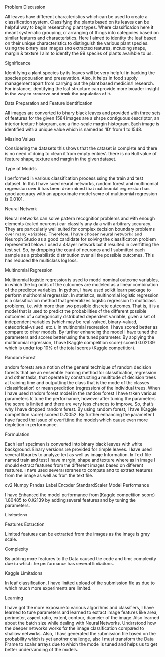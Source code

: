 Problem Discussion

All leaves have different characteristics which can be used to create a classification system. Classifying the plants based on its leaves can be helpful way to begin researching plant types. Where classification here it meant systematic grouping, or arranging of things into categories based on similar features and characteristics. Here I aimed to identity the leaf based on their unique characteristics to distinguish the various plant species. Using the binary leaf images and extracted features, including shape, margin & texture I aim to identify the 99 species of plants available to us.

Significance

Identifying a plant species by its leaves will be very helpful in tracking the species population and preservation. Also, it helps in food supply management apart from carrying out the plant based medicinal research. For instance, identifying the leaf structure can provide more broader insight in the way to preserve and track the population of it.

Data Preparation and Feature identification

All images are converted to binary black leaves and provided with three sets of features for the given 1584 images are a shape contiguous descriptor, an interior texture histogram, and a ﬁne-scale margin histogram. Each image is identified with a unique value which is named as ‘ID’ from 1 to 1548.

Missing Values

Considering the datasets this shows that the dataset is complete and there is no need of doing to clean it from empty entries’. there is no Null value of feature shape, texture and margin in the given dataset.

Type of Models

I performed in various classification process using the train and test dataset. In this I have sued neural networks, random forest and multinomial regression over it has been determined that multinomial regression has good accuracy with an approximate model score of multinomial regression is 0.0101.

Neural Network

Neural networks can solve pattern recognition problems and with enough elements (called neurons) can classify any data with arbitrary accuracy. They are particularly well suited for complex decision boundary problems over many variables. Therefore, I have chosen neural networks and Neuroph Studio as a good candidate for solving the classification problem represented below.
I used a 4-layer network but it resulted in overfitting the test set. So, by dropping the count of neurones and I submitted each sample as a probabilistic distribution over all the possible outcomes. This has reduced the multiclass log loss.

Multinomial Regression

Multinomial logistic regression is used to model nominal outcome variables, in which the log odds of the outcomes are modeled as a linear combination of the predictor variables. In python, I have used scikit learn package to perform multinomial regression.
In statistics, multinomial logistic regression is a classification method that generalizes logistic regression to multiclass problems, i.e. with more than two possible discrete outcomes. That is, it is a model that is used to predict the probabilities of the different possible outcomes of a categorically distributed dependent variable, given a set of independent variables (which may be real-valued, binary-valued, categorical-valued, etc.). In multinomial regression, I have scored better as compare to other models. By further enhancing the model I have tuned the parameters and scores better using the tuned parameter. By applying the multinomial regression, I have (Kaggle  competition score)  scored 0.02139 which is under top 10% of the total scores (Kaggle  competition).

Random Forest

andom forests are a notion of the general technique of random decision forests that are an ensemble learning method for classification, regression and other tasks, that operate by constructing a multitude of decision trees at training time and outputting the class that is the mode of the classes (classification) or mean prediction (regression) of the individual trees.
When I have used random forest model in the random forest I have taken various parameters to tune the performance, however after tuning the parameters the score is limited and there are very less chances to improve. So, that’s why I have dropped random forest. By using random forest, I have (Kaggle competition score) scored 0.70052. By further enhancing the parameter I have faced the issue of overfitting the models which cause even more depletion in performance.


Formulation 

Each leaf specimen is converted into binary black leaves with white background. Binary versions are provided for simple leaves. I have used several libraries to analyze text as well as image Information. In Text file named train and test I have margin, shape and texture where as in image I should extract features from the different images based on different features.
I have used several libraries to compute and to extract features from the image as well as from the text file. 

cv2
Numpy
Pandas
Label Encoder
StandardScaler
Model Performance

I have Enhanced the model performance from (Kaggle  competition score) 1.80485 to 0.02139 by adding several features and by tuning the parameters. 

Limitations

Features Extraction

Limited features can be extracted from the images as the image is gray scale.

Complexity

By adding more features to the Data caused the code and time complexity due to which the performance has several limitations. 

Kaggle Limitations

In leaf classification, I have limited upload of the submission file as due to which much more experiments are limited.

Learning

I have got the more exposure to various algorithms and classifiers, I have learned to tune parameters and learned to extract image features like area, perimeter, aspect ratio, extent, contour, diameter of the image. Also learned about the batch size while dealing with Neural Networks. Understood how the deeper networks works for the image classification compared to shallow networks. Also, I have generated the submission file based on the probability which is yet another challenge, also I must transform the Data Frame to scaler arrays due to which the model is tuned and helps us to get better understanding of the models.
